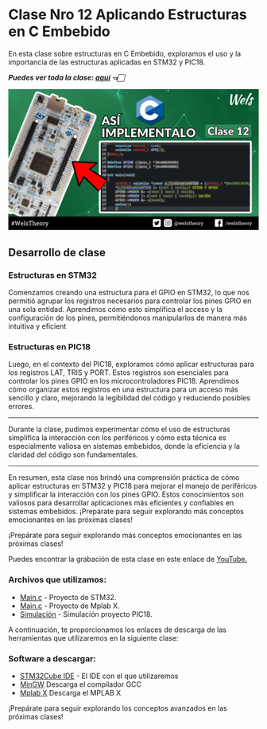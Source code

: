 # Clase Nro 12 Aplicando Estructuras en C Embebido

En esta clase sobre estructuras en C Embebido, exploramos el uso y la importancia de las estructuras aplicadas en STM32 y PIC18.

***Puedes ver toda la clase: [aquí](https://youtu.be/OadwZgEW1Ok) 👈🏻***

![Imagen](/12.Struct_Embebido/Img/Struct_C_Embebido.png)

## Desarrollo de clase

### Estructuras en STM32
Comenzamos creando una estructura para el GPIO en STM32, lo que nos permitió agrupar los registros necesarios para controlar los pines GPIO en una sola entidad. Aprendimos cómo esto simplifica el acceso y la configuración de los pines, permitiéndonos manipularlos de manera más intuitiva y eficient

### Estructuras en PIC18
Luego, en el contexto del PIC18, exploramos cómo aplicar estructuras para los registros LAT, TRIS y PORT. Estos registros son esenciales para controlar los pines GPIO en los microcontroladores PIC18. Aprendimos cómo organizar estos registros en una estructura para un acceso más sencillo y claro, mejorando la legibilidad del código y reduciendo posibles errores.

--- 
Durante la clase, pudimos experimentar cómo el uso de estructuras simplifica la interacción con los periféricos y cómo esta técnica es especialmente valiosa en sistemas embebidos, donde la eficiencia y la claridad del código son fundamentales.

--- 

En resumen, esta clase nos brindó una comprensión práctica de cómo aplicar estructuras en STM32 y PIC18 para mejorar el manejo de periféricos y simplificar la interacción con los pines GPIO. Estos conocimientos son valiosos para desarrollar aplicaciones más eficientes y confiables en sistemas embebidos. ¡Prepárate para seguir explorando más conceptos emocionantes en las próximas clases!

¡Prepárate para seguir explorando más conceptos emocionantes en las próximas clases!

Puedes encontrar la grabación de esta clase en este enlace de [YouTube.](https://youtu.be/OadwZgEW1Ok)

### Archivos que utilizamos:
* [Main.c](/12.Struct_Embebido/Codigo_STM32/Src/main.c) - Proyecto de STM32.
* [Main.c](/12.Struct_Embebido/Codigo%20PIC18/Hola_Mundo.X/main.c) - Proyecto de Mplab X.
* [Simulación](/12.Struct_Embebido/Codigo%20PIC18/Hola_Mundo.pdsprj) - Simulación proyecto PIC18.

A continuación, te proporcionamos los enlaces de descarga de las herramientas que utilizaremos en la siguiente clase:

### Software a descargar:
* [STM32Cube IDE](https://www.st.com/en/development-tools/stm32cubeide.html) - El IDE con el que utilizaremos
* [MinGW](https://sourceforge.net/projects/mingw/) Descarga el compilador GCC
* [Mplab X](https://www.microchip.com/en-us/tools-resources/develop/mplab-x-ide#tabs) Descarga el MPLAB X

¡Prepárate para seguir explorando los conceptos avanzados en las próximas clases!
